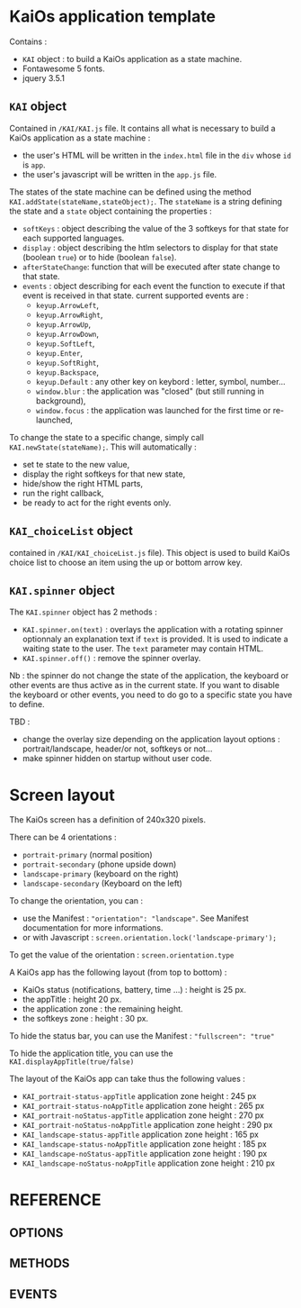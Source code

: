 # KaiOs application template
Contains :
- `KAI` object : to build a KaiOs application as a state machine.
- Fontawesome 5 fonts.
- jquery 3.5.1

## `KAI` object
Contained in `/KAI/KAI.js` file. It contains all what is necessary to build a KaiOs application as a state machine :
- the user's HTML will be written in the `index.html` file in the `div` whose `id` is `app`.
- the user's javascript will be written in the `app.js` file.

The states of the state machine can be defined using the method `KAI.addState(stateName,stateObject);`. The `stateName` is a string defining the state and a `state` object containing the properties :
- `softKeys` : object describing the value of the 3 softkeys for that state for each supported languages.
- `display` : object describing the htlm selectors to display for that state (boolean `true`) or to hide (boolean `false`).
- `afterStateChange`: function that will be executed after state change to that state.
- `events` : object describing for each event the function to execute if that event is received in that state. current supported events are :
  - `keyup.ArrowLeft`,
  - `keyup.ArrowRight`,
  - `keyup.ArrowUp`,
  - `keyup.ArrowDown`,
  - `keyup.SoftLeft`,
  - `keyup.Enter`,
  - `keyup.SoftRight`,
  - `keyup.Backspace`,
  - `keyup.Default` : any other key on keybord : letter, symbol, number...
  - `window.blur` : the application was "closed" (but still running in background),
  - `window.focus` : the application was launched for the first time or re-launched,


To change the state to a specific change, simply call `KAI.newState(stateName);`. This will automatically :
- set te state to the new value,
- display the right softkeys for that new state,
- hide/show the right HTML parts,
- run the right callback,
- be ready to act for the right events only.

## `KAI_choiceList` object
contained in `/KAI/KAI_choiceList.js` file). This object is used to build KaiOs choice list to choose an item using the up or bottom arrow key.

## `KAI.spinner` object
The `KAI.spinner` object has 2 methods :
- `KAI.spinner.on(text)` : overlays the application with a rotating spinner optionnaly an explanation text if `text` is provided. It is used to indicate a waiting state to the user. The `text` parameter may contain HTML.
- `KAI.spinner.off()` : remove the spinner overlay.

Nb : the spinner do not change the state of the application, the keyboard or other events are thus active as in the current state. If you want to disable the keyboard or other events, you need to do go to a specific state you have to define.

TBD :
- change the overlay size depending on the application layout options : portrait/landscape, header/or not, softkeys or not...
- make spinner hidden on startup without user code.

# Screen layout
The KaiOs screen has a definition of 240x320 pixels.

There can be 4 orientations :
- `portrait-primary` 	(normal position)
- `portrait-secondary` 	(phone upside down)
- `landscape-primary` 	(keyboard on the right)
- `landscape-secondary` (Keyboard on the left)

To change the orientation, you can :
- use the Manifest : `"orientation": "landscape"`. See Manifest documentation for more informations.
- or with Javascript : `screen.orientation.lock('landscape-primary');`

To get the value of the orientation : `screen.orientation.type`

A KaiOs app has the following layout (from top to bottom) :
- KaiOs status (notifications, battery, time ...) : height is 25 px.
- the appTitle : height 20 px.
- the application zone : the remaining height.
- the softkeys zone : height : 30 px.

To hide the status bar, you can use the Manifest : `"fullscreen": "true"`

To hide the application title, you can use the `KAI.displayAppTitle(true/false)`

The layout of the KaiOs app can take thus the following values :
- `KAI_portrait-status-appTitle`  application zone height : 245
 px
- `KAI_portrait-status-noAppTitle`  application zone height : 265
 px
- `KAI_portrait-noStatus-appTitle`  application zone height : 270
 px
- `KAI_portrait-noStatus-noAppTitle`  application zone height : 290
 px
- `KAI_landscape-status-appTitle`  application zone height : 165
px
- `KAI_landscape-status-noAppTitle`  application zone height : 185
 px
- `KAI_landscape-noStatus-appTitle`  application zone height : 190
 px
- `KAI_landscape-noStatus-noAppTitle`  application zone height : 210
 px

 # REFERENCE
 ## OPTIONS
 ## METHODS
 ## EVENTS
